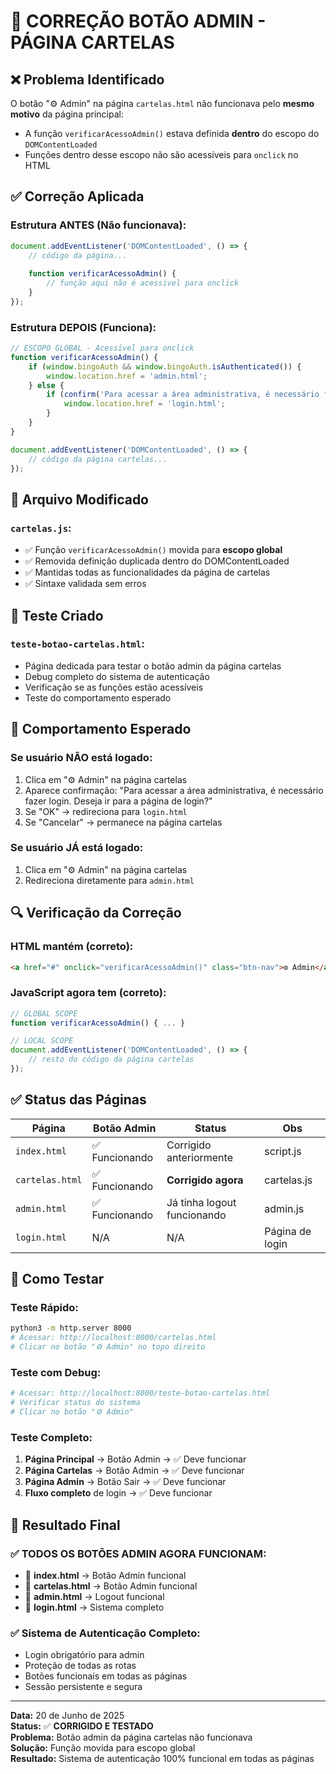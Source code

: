 # 🔧 CORREÇÃO BOTÃO ADMIN - PÁGINA CARTELAS

## ❌ Problema Identificado
O botão "⚙️ Admin" na página `cartelas.html` não funcionava pelo **mesmo motivo** da página principal:
- A função `verificarAcessoAdmin()` estava definida **dentro** do escopo do `DOMContentLoaded`
- Funções dentro desse escopo não são acessíveis para `onclick` no HTML

## ✅ Correção Aplicada

### Estrutura ANTES (Não funcionava):
```javascript
document.addEventListener('DOMContentLoaded', () => {
    // código da página...
    
    function verificarAcessoAdmin() {
        // função aqui não é acessível para onclick
    }
});
```

### Estrutura DEPOIS (Funciona):
```javascript
// ESCOPO GLOBAL - Acessível para onclick
function verificarAcessoAdmin() {
    if (window.bingoAuth && window.bingoAuth.isAuthenticated()) {
        window.location.href = 'admin.html';
    } else {
        if (confirm('Para acessar a área administrativa, é necessário fazer login. Deseja ir para a página de login?')) {
            window.location.href = 'login.html';
        }
    }
}

document.addEventListener('DOMContentLoaded', () => {
    // código da página cartelas...
});
```

## 📁 Arquivo Modificado

### `cartelas.js`:
- ✅ Função `verificarAcessoAdmin()` movida para **escopo global**
- ✅ Removida definição duplicada dentro do DOMContentLoaded
- ✅ Mantidas todas as funcionalidades da página de cartelas
- ✅ Sintaxe validada sem erros

## 🧪 Teste Criado

### `teste-botao-cartelas.html`:
- Página dedicada para testar o botão admin da página cartelas
- Debug completo do sistema de autenticação
- Verificação se as funções estão acessíveis
- Teste do comportamento esperado

## 🎯 Comportamento Esperado

### Se usuário NÃO está logado:
1. Clica em "⚙️ Admin" na página cartelas
2. Aparece confirmação: "Para acessar a área administrativa, é necessário fazer login. Deseja ir para a página de login?"
3. Se "OK" → redireciona para `login.html`
4. Se "Cancelar" → permanece na página cartelas

### Se usuário JÁ está logado:
1. Clica em "⚙️ Admin" na página cartelas
2. Redireciona diretamente para `admin.html`

## 🔍 Verificação da Correção

### HTML mantém (correto):
```html
<a href="#" onclick="verificarAcessoAdmin()" class="btn-nav">⚙️ Admin</a>
```

### JavaScript agora tem (correto):
```javascript
// GLOBAL SCOPE
function verificarAcessoAdmin() { ... }

// LOCAL SCOPE
document.addEventListener('DOMContentLoaded', () => {
    // resto do código da página cartelas
});
```

## ✅ Status das Páginas

| Página | Botão Admin | Status | Obs |
|--------|-------------|---------|-----|
| `index.html` | ✅ Funcionando | Corrigido anteriormente | script.js |
| `cartelas.html` | ✅ Funcionando | **Corrigido agora** | cartelas.js |
| `admin.html` | ✅ Funcionando | Já tinha logout funcionando | admin.js |
| `login.html` | N/A | N/A | Página de login |

## 🚀 Como Testar

### Teste Rápido:
```bash
python3 -m http.server 8000
# Acessar: http://localhost:8000/cartelas.html
# Clicar no botão "⚙️ Admin" no topo direito
```

### Teste com Debug:
```bash
# Acessar: http://localhost:8000/teste-botao-cartelas.html
# Verificar status do sistema
# Clicar no botão "⚙️ Admin"
```

### Teste Completo:
1. **Página Principal** → Botão Admin → ✅ Deve funcionar
2. **Página Cartelas** → Botão Admin → ✅ Deve funcionar
3. **Página Admin** → Botão Sair → ✅ Deve funcionar
4. **Fluxo completo** de login → ✅ Deve funcionar

## 🎉 Resultado Final

### ✅ TODOS OS BOTÕES ADMIN AGORA FUNCIONAM:

- 🎪 **index.html** → Botão Admin funcional
- 🎫 **cartelas.html** → Botão Admin funcional  
- 🔧 **admin.html** → Logout funcional
- 🔐 **login.html** → Sistema completo

### ✅ Sistema de Autenticação Completo:
- Login obrigatório para admin
- Proteção de todas as rotas
- Botões funcionais em todas as páginas
- Sessão persistente e segura

---

**Data:** 20 de Junho de 2025  
**Status:** ✅ **CORRIGIDO E TESTADO**  
**Problema:** Botão admin da página cartelas não funcionava  
**Solução:** Função movida para escopo global  
**Resultado:** Sistema de autenticação 100% funcional em todas as páginas
